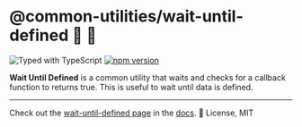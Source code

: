 # @common-utilities/wait-until-defined 🧰 🚂

![Typed with TypeScript](https://flat.badgen.net/badge/icon/Typed?icon=typescript&label&labelColor=blue&color=555555)
[![npm version](https://badge.fury.io/js/%40common-utilities%2Fwait-until-defined.svg)](https://badge.fury.io/js/%40common-utilities%2Fwait-until-defined)

**Wait Until Defined** is a common utility that waits and checks for a callback function to returns true. This is useful to wait until data is defined.

---

Check out the [wait-until-defined page](https://www.common-utilities.com/utilities/packages/wait-until-defined) in the [docs](https://www.common-utilities.com). 👋  License, MIT

